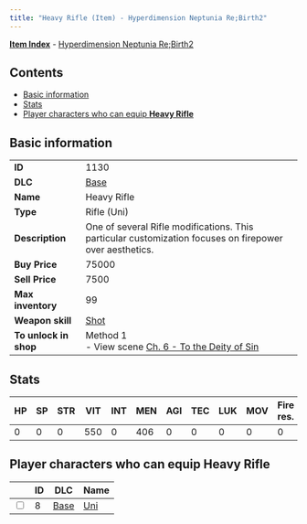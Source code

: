 ```yaml
---
title: "Heavy Rifle (Item) - Hyperdimension Neptunia Re;Birth2"
---
```


[**Item Index**](/neptunia/rb2/item/index.html) - [Hyperdimension Neptunia Re;Birth2](/neptunia/rb2)

## Contents

- [Basic information](#basic-information)
- [Stats](#stats)
- [Player characters who can equip **Heavy Rifle**](#player-characters-who-can-equip-heavy-rifle)

## Basic information

|   |   |
| -- | -- |
| **ID** | 1130 |
| **DLC** | [Base](/neptunia/rb2/dlc/0-base.html) |
| **Name** | Heavy Rifle |
| **Type** | Rifle (Uni) |
| **Description** | One of several Rifle modifications. This particular customization focuses on firepower over aesthetics. |
| **Buy Price** | 75000 |
| **Sell Price** | 7500 |
| **Max inventory** | 99 |
| **Weapon skill** | [Shot](/neptunia/rb2/skill/0-201-shot.html) |
| **To unlock in shop** | Method 1<br />- View scene [Ch. 6 - To the Deity of Sin](/neptunia/rb2/scene/0-402-ch-6-to-the-deity-of-sin.html) |

## Stats

| HP | SP | STR | VIT | INT | MEN | AGI | TEC | LUK | MOV | Fire res. | Ice res. | Wind res. | Lightning res. |
| -- | -- | --- | --- | --- | --- | --- | --- | --- | --- | --------- | -------- | --------- | -------------- |
| 0 | 0 | 0 | 550 | 0 | 406 | 0 | 0 | 0 | 0 | 0 | 0 | 0 | 0 |

## Player characters who can equip **Heavy Rifle**

|    | ID | DLC | Name |
| -- | -- | --- | ---- |
| <input type="checkbox" id="rb2-player-0-8" class="trackbox" /> | 8 | [Base](/neptunia/rb2/dlc/0-base.html) | [Uni](/neptunia/rb2/player/0-8-uni.html) |